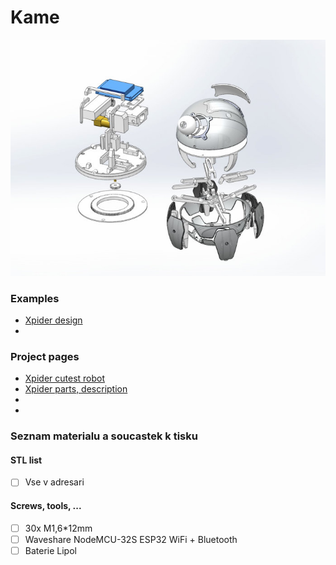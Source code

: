 # Kame

![](assembly.jpg)

### Examples
- [Xpider design](https://www.youtube.com/watch?v=K1jtuKZg11o)
- []()

### Project pages
- [Xpider cutest robot](https://www.indiegogo.com/projects/xpider-world-s-cutest-spider-robot#/)
- [Xpider parts, description](https://hackaday.io/project/18149-xpider-worlds-cutest-spider-robot)
- []()
- []()

### Seznam materialu a soucastek k tisku
#### STL list
- [ ] Vse v adresari

#### Screws, tools, ...
- [ ] 30x M1,6\*12mm
- [ ] Waveshare NodeMCU-32S ESP32 WiFi + Bluetooth
- [ ] Baterie Lipol
